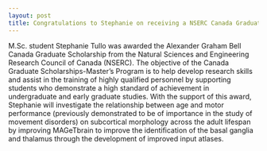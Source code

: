 ```yaml
---
layout: post
title: Congratulations to Stephanie on receiving a NSERC Canada Graduate Scholarship!
---
```


M.Sc. student Stephanie Tullo was awarded the Alexander Graham Bell Canada Graduate Scholarship from the Natural Sciences and Engineering Research Council of Canada (NSERC). The objective of the Canada Graduate Scholarships-Master’s Program is to help develop research skills and assist in the training of highly qualified personnel by supporting students who demonstrate a high standard of achievement in undergraduate and early graduate studies. With the support of this award, Stephanie will investigate the relationship between age and motor performance (previously demonstrated to be of importance in the study of movement disorders) on subcortical morphology across the adult lifespan by improving MAGeTbrain to improve the identification of the basal ganglia and thalamus through the development of improved input atlases.




